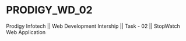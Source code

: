# PRODIGY_WD_02
Prodigy Infotech || Web Development Intership || Task - 02 || StopWatch Web Application
